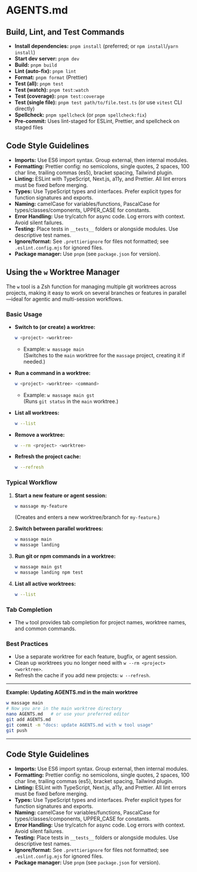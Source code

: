 # AGENTS.md

## Build, Lint, and Test Commands

- **Install dependencies:** `pnpm install` (preferred; or `npm install`/`yarn install`)
- **Start dev server:** `pnpm dev`
- **Build:** `pnpm build`
- **Lint (auto-fix):** `pnpm lint`
- **Format:** `pnpm format` (Prettier)
- **Test (all):** `pnpm test`
- **Test (watch):** `pnpm test:watch`
- **Test (coverage):** `pnpm test:coverage`
- **Test (single file):** `pnpm test path/to/file.test.ts` (or use `vitest` CLI directly)
- **Spellcheck:** `pnpm spellcheck` (or `pnpm spellcheck:fix`)
- **Pre-commit:** Uses lint-staged for ESLint, Prettier, and spellcheck on staged files

## Code Style Guidelines

- **Imports:** Use ES6 import syntax. Group external, then internal modules.
- **Formatting:** Prettier config: no semicolons, single quotes, 2 spaces, 100 char line, trailing commas (es5), bracket spacing, Tailwind plugin.
- **Linting:** ESLint with TypeScript, Next.js, a11y, and Prettier. All lint errors must be fixed before merging.
- **Types:** Use TypeScript types and interfaces. Prefer explicit types for function signatures and exports.
- **Naming:** camelCase for variables/functions, PascalCase for types/classes/components, UPPER_CASE for constants.
- **Error Handling:** Use try/catch for async code. Log errors with context. Avoid silent failures.
- **Testing:** Place tests in `__tests__` folders or alongside modules. Use descriptive test names.
- **Ignore/format:** See `.prettierignore` for files not formatted; see `.eslint.config.mjs` for ignored files.
- **Package manager:** Use `pnpm` (see `package.json` for version).

## Using the `w` Worktree Manager

The `w` tool is a Zsh function for managing multiple git worktrees across projects, making it easy to work on several branches or features in parallel—ideal for agentic and multi-session workflows.

### Basic Usage

- **Switch to (or create) a worktree:**

  ```sh
  w <project> <worktree>
  ```

  - Example: `w massage main`  
    (Switches to the `main` worktree for the `massage` project, creating it if needed.)

- **Run a command in a worktree:**

  ```sh
  w <project> <worktree> <command>
  ```

  - Example: `w massage main gst`  
    (Runs `git status` in the `main` worktree.)

- **List all worktrees:**

  ```sh
  w --list
  ```

- **Remove a worktree:**

  ```sh
  w --rm <project> <worktree>
  ```

- **Refresh the project cache:**
  ```sh
  w --refresh
  ```

### Typical Workflow

1. **Start a new feature or agent session:**

   ```sh
   w massage my-feature
   ```

   (Creates and enters a new worktree/branch for `my-feature`.)

2. **Switch between parallel worktrees:**

   ```sh
   w massage main
   w massage landing
   ```

3. **Run git or npm commands in a worktree:**

   ```sh
   w massage main gst
   w massage landing npm test
   ```

4. **List all active worktrees:**
   ```sh
   w --list
   ```

### Tab Completion

- The `w` tool provides tab completion for project names, worktree names, and common commands.

### Best Practices

- Use a separate worktree for each feature, bugfix, or agent session.
- Clean up worktrees you no longer need with `w --rm <project> <worktree>`.
- Refresh the cache if you add new projects: `w --refresh`.

---

**Example: Updating AGENTS.md in the main worktree**

```sh
w massage main
# Now you are in the main worktree directory
nano AGENTS.md   # or use your preferred editor
git add AGENTS.md
git commit -m "docs: update AGENTS.md with w tool usage"
git push
```

---

## Code Style Guidelines

- **Imports:** Use ES6 import syntax. Group external, then internal modules.
- **Formatting:** Prettier config: no semicolons, single quotes, 2 spaces, 100 char line, trailing commas (es5), bracket spacing, Tailwind plugin.
- **Linting:** ESLint with TypeScript, Next.js, a11y, and Prettier. All lint errors must be fixed before merging.
- **Types:** Use TypeScript types and interfaces. Prefer explicit types for function signatures and exports.
- **Naming:** camelCase for variables/functions, PascalCase for types/classes/components, UPPER_CASE for constants.
- **Error Handling:** Use try/catch for async code. Log errors with context. Avoid silent failures.
- **Testing:** Place tests in `__tests__` folders or alongside modules. Use descriptive test names.
- **Ignore/format:** See `.prettierignore` for files not formatted; see `.eslint.config.mjs` for ignored files.
- **Package manager:** Use `pnpm` (see `package.json` for version).
